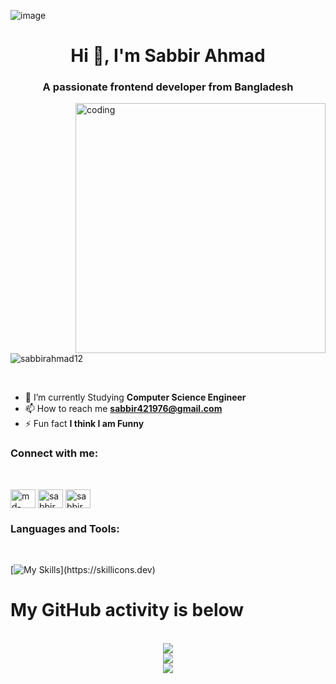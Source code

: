 ![image](https://engineering.giphy.com/wp-content/uploads/2017/06/api.gif)

<h1 align="center">Hi 👋, I'm Sabbir Ahmad</h1>
<h3 align="center">A passionate frontend developer from Bangladesh</h3>

<img align="right" alt="coding" width="400" src="https://media2.giphy.com/media/qgQUggAC3Pfv687qPC/giphy.gif?cid=6c09b952ywbn0h1smt3yl56yf5ao00pf2zy8qlpdiap4tupv&ep=v1_internal_gif_by_id&rid=giphy.gif&ct=g" radius= 100px;>


<p align="left"> <img src="https://komarev.com/ghpvc/?username=sabbirahmad12&label=Profile%20views&color=0e75b6&style=flat" alt="sabbirahmad12" /> </p>
<br />

- 🔭 I’m currently Studying **Computer Science Engineer**
- 📫 How to reach me **sabbir421976@gmail.com**
- ⚡ Fun fact **I think I am Funny**

<h3 width="40px" align="left">Connect with me:</h3>
<br />
<p align="left">
<a href="https://linkedin.com/in/md-sabbir-ahmad" target="blank"><img align="center" src="https://raw.githubusercontent.com/rahuldkjain/github-profile-readme-generator/master/src/images/icons/Social/linked-in-alt.svg" alt="md-sabbir-ahmad" height="30" width="40" /></a>
<a href="https://fb.com/sabbir.ahmad.46" target="blank"><img align="center" src="https://raw.githubusercontent.com/rahuldkjain/github-profile-readme-generator/master/src/images/icons/Social/facebook.svg" alt="sabbir.ahmad.46" height="30" width="40" /></a>
<a href="https://instagram.com/sabbir_ahmad_46" target="blank"><img align="center" src="https://raw.githubusercontent.com/rahuldkjain/github-profile-readme-generator/master/src/images/icons/Social/instagram.svg" alt="sabbir_ahmad_46" height="30" width="40" /></a>
</p>





<h3 align="left">Languages and Tools:</h3>

<br />

[![My Skills](https://skillicons.dev/icons?i=html,css,js,ts,c,cpp,cs,py,nodejs,react,nextjs,sass,bootstrap,tailwind,git,github,vscode,figma,ps,pr,illustrator,)](https://skillicons.dev)


# My GitHub activity is below
<br/>

<div align="center">
  <img src="https://github-readme-stats.vercel.app/api?username=sabbirahmad12&theme=radical&hide_border=false&include_all_commits=false&count_private=false"><br/>
  <img src="https://github-readme-streak-stats.herokuapp.com/?user=sabbirahmad12&theme=radical&hide_border=false"><br/>
  <img src="https://github-readme-stats.vercel.app/api/top-langs/?username=sabbirahmad12&theme=radical&hide_border=false&include_all_commits=false&count_private=false&layout=compact">
</div>
